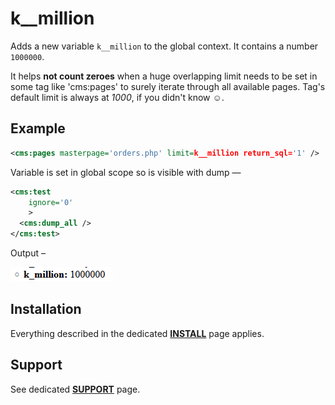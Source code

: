 # k__million

Adds a new variable `k__million` to the global context. It contains a number `1000000`.

It helps **not count zeroes** when a huge overlapping limit needs to be set in some tag like 'cms:pages' to surely iterate through all available pages. Tag's default limit is always at *1000*, if you didn't know ☺.

## Example

```xml
<cms:pages masterpage='orders.php' limit=k__million return_sql='1' />
```

Variable is set in global scope so is visible with dump &mdash;

```xml
<cms:test
    ignore='0'
    >
  <cms:dump_all />
</cms:test>
```

Output –

![million](img/k__million.png)

## Installation

Everything described in the dedicated [**INSTALL**](/INSTALL.md) page applies.

## Support

See dedicated [**SUPPORT**](/SUPPORT.md) page.
